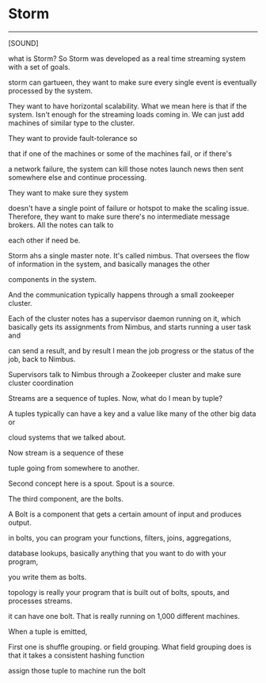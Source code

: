 # Storm 



---

[SOUND]

what is Storm? So Storm was developed as a real time streaming system with a set of goals.



storm can gartueen, they want to make sure every single event is eventually processed by the system.



They want to have horizontal scalability. What we mean here is that if the system. Isn't enough for the streaming loads coming in. We can just add machines of similar type to the cluster.



They want to provide fault-tolerance so

that if one of the machines or some of the machines fail, or if there's

a network failure, the system can kill those notes launch news then sent somewhere else and continue processing.







They want to make sure they system

doesn't have a single point of failure or hotspot to make the scaling issue. Therefore, they want to make sure there's no intermediate message brokers. All the notes can talk to

each other if need be.





Storm ahs a single master note. It's called nimbus. That oversees the flow of information in the system, and basically manages the other

components in the system.



And the communication typically happens through a small zookeeper cluster.



Each of the cluster notes has a supervisor daemon running on it, which basically gets its assignments from Nimbus, and starts running a user task and

can send a result, and by result I mean the job progress or the status of the job, back to Nimbus.



Supervisors talk to Nimbus through a Zookeeper cluster and make sure cluster coordination





Streams are a sequence of tuples. Now, what do I mean by tuple?



A tuples typically can have a key and a value like many of the other big data or

cloud systems that we talked about.



Now stream is a sequence of these

tuple going from somewhere to another.





Second concept here is a spout. Spout is a source.



The third component, are the bolts.



A Bolt is a component that gets a certain amount of input and produces output.



in bolts, you can program your functions, filters, joins, aggregations,

database lookups, basically anything that you want to do with your program,

you write them as bolts.



topology is really your program that is built out of bolts, spouts, and processes streams.





it can have one bolt. That is really running on 1,000 different machines.



When a tuple is emitted,



First one is shuffle grouping. or field grouping. What field grouping does is that it takes a consistent hashing function



assign those tuple to machine run the bolt


